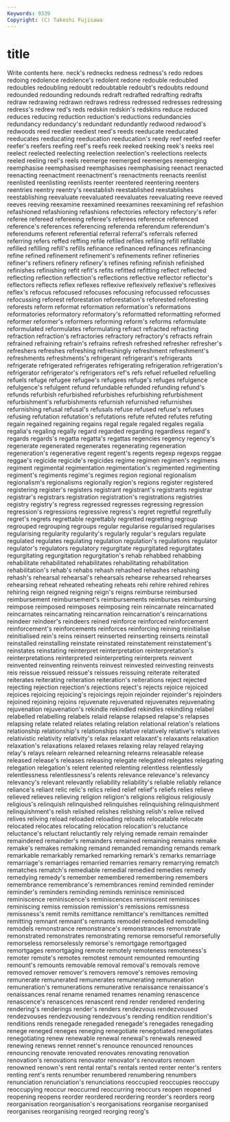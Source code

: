 ```yaml
---
Keywords: 9339 
Copyright: (C) Takeshi Fujisawa
---
```


# title

Write contents here.
neck's rednecks redness redness's redo
redoes redoing redolence redolence's redolent redone redouble redoubled redoubles redoubling
redoubt redoubtable redoubt's redoubts redound redounded redounding redounds redraft redrafted
redrafting redrafts redraw redrawing redrawn redraws redress redressed redresses redressing
redress's redrew red's reds redskin redskin's redskins reduce reduced reduces
reducing reduction reduction's reductions redundancies redundancy redundancy's redundant redundantly redwood
redwood's redwoods reed reedier reediest reed's reeds reeducate reeducated reeducates
reeducating reeducation reeducation's reedy reef reefed reefer reefer's reefers reefing
reef's reefs reek reeked reeking reek's reeks reel reelect reelected
reelecting reelection reelection's reelections reelects reeled reeling reel's reels reemerge
reemerged reemerges reemerging reemphasise reemphasised reemphasises reemphasising reenact reenacted reenacting
reenactment reenactment's reenactments reenacts reenlist reenlisted reenlisting reenlists reenter reentered
reentering reenters reentries reentry reentry's reestablish reestablished reestablishes reestablishing reevaluate
reevaluated reevaluates reevaluating reeve reeved reeves reeving reexamine reexamined reexamines
reexamining ref refashion refashioned refashioning refashions refectories refectory refectory's refer
referee refereed refereeing referee's referees reference referenced reference's references referencing
referenda referendum referendum's referendums referent referential referral referral's referrals referred
referring refers reffed reffing refile refiled refiles refiling refill refillable
refilled refilling refill's refills refinance refinanced refinances refinancing refine refined
refinement refinement's refinements refiner refineries refiner's refiners refinery refinery's refines
refining refinish refinished refinishes refinishing refit refit's refits refitted refitting
reflect reflected reflecting reflection reflection's reflections reflective reflector reflector's reflectors
reflects reflex reflexes reflexive reflexively reflexive's reflexives reflex's refocus refocused
refocuses refocusing refocussed refocusses refocussing reforest reforestation reforestation's reforested reforesting
reforests reform reformat reformation reformation's reformations reformatories reformatory reformatory's reformatted
reformatting reformed reformer reformer's reformers reforming reform's reforms reformulate reformulated
reformulates reformulating refract refracted refracting refraction refraction's refractories refractory refractory's
refracts refrain refrained refraining refrain's refrains refresh refreshed refresher refresher's
refreshers refreshes refreshing refreshingly refreshment refreshment's refreshments refreshments's refrigerant refrigerant's
refrigerants refrigerate refrigerated refrigerates refrigerating refrigeration refrigeration's refrigerator refrigerator's refrigerators
ref's refs refuel refuelled refuelling refuels refuge refugee refugee's refugees
refuge's refuges refulgence refulgence's refulgent refund refundable refunded refunding refund's
refunds refurbish refurbished refurbishes refurbishing refurbishment refurbishment's refurbishments refurnish refurnished
refurnishes refurnishing refusal refusal's refusals refuse refused refuse's refuses refusing
refutation refutation's refutations refute refuted refutes refuting regain regained regaining
regains regal regale regaled regales regalia regalia's regaling regally regard
regarded regarding regardless regard's regards regards's regatta regatta's regattas regencies
regency regency's regenerate regenerated regenerates regenerating regeneration regeneration's regenerative regent
regent's regents regexp regexps reggae reggae's regicide regicide's regicides regime
regimen regimen's regimens regiment regimental regimentation regimentation's regimented regimenting regiment's
regiments regime's regimes region regional regionalism regionalism's regionalisms regionally region's
regions register registered registering register's registers registrant registrant's registrants registrar
registrar's registrars registration registration's registrations registries registry registry's regress regressed
regresses regressing regression regression's regressions regressive regress's regret regretful regretfully
regret's regrets regrettable regrettably regretted regretting regroup regrouped regrouping regroups
regular regularise regularised regularises regularising regularity regularity's regularly regular's regulars
regulate regulated regulates regulating regulation regulation's regulations regulator regulator's regulators
regulatory regurgitate regurgitated regurgitates regurgitating regurgitation regurgitation's rehab rehabbed rehabbing
rehabilitate rehabilitated rehabilitates rehabilitating rehabilitation rehabilitation's rehab's rehabs rehash rehashed
rehashes rehashing rehash's rehearsal rehearsal's rehearsals rehearse rehearsed rehearses rehearsing
reheat reheated reheating reheats rehi rehire rehired rehires rehiring reign
reigned reigning reign's reigns reimburse reimbursed reimbursement reimbursement's reimbursements reimburses
reimbursing reimpose reimposed reimposes reimposing rein reincarnate reincarnated reincarnates reincarnating
reincarnation reincarnation's reincarnations reindeer reindeer's reindeers reined reinforce reinforced reinforcement
reinforcement's reinforcements reinforces reinforcing reining reinitialise reinitialised rein's reins reinsert
reinserted reinserting reinserts reinstall reinstalled reinstalling reinstate reinstated reinstatement reinstatement's
reinstates reinstating reinterpret reinterpretation reinterpretation's reinterpretations reinterpreted reinterpreting reinterprets reinvent
reinvented reinventing reinvents reinvest reinvested reinvesting reinvests reis reissue reissued
reissue's reissues reissuing reiterate reiterated reiterates reiterating reiteration reiteration's reiterations
reject rejected rejecting rejection rejection's rejections reject's rejects rejoice rejoiced
rejoices rejoicing rejoicing's rejoicings rejoin rejoinder rejoinder's rejoinders rejoined rejoining
rejoins rejuvenate rejuvenated rejuvenates rejuvenating rejuvenation rejuvenation's rekindle rekindled rekindles
rekindling relabel relabelled relabelling relabels relaid relapse relapsed relapse's relapses
relapsing relate related relates relating relation relational relation's relations relationship
relationship's relationships relative relatively relative's relatives relativistic relativity relativity's relax
relaxant relaxant's relaxants relaxation relaxation's relaxations relaxed relaxes relaxing relay
relayed relaying relay's relays relearn relearned relearning relearns releasable release
released release's releases releasing relegate relegated relegates relegating relegation relegation's
relent relented relenting relentless relentlessly relentlessness relentlessness's relents relevance relevance's
relevancy relevancy's relevant relevantly reliability reliability's reliable reliably reliance reliance's
reliant relic relic's relics relied relief relief's reliefs relies relieve
relieved relieves relieving religion religion's religions religious religiously religious's relinquish
relinquished relinquishes relinquishing relinquishment relinquishment's relish relished relishes relishing relish's
relive relived relives reliving reload reloaded reloading reloads relocatable relocate
relocated relocates relocating relocation relocation's reluctance reluctance's reluctant reluctantly rely
relying remade remain remainder remaindered remainder's remainders remained remaining remains
remake remake's remakes remaking remand remanded remanding remands remark remarkable
remarkably remarked remarking remark's remarks remarriage remarriage's remarriages remarried remarries
remarry remarrying rematch rematches rematch's remediable remedial remedied remedies remedy
remedying remedy's remember remembered remembering remembers remembrance remembrance's remembrances remind
reminded reminder reminder's reminders reminding reminds reminisce reminisced reminiscence reminiscence's
reminiscences reminiscent reminisces reminiscing remiss remission remission's remissions remissness remissness's
remit remits remittance remittance's remittances remitted remitting remnant remnant's remnants
remodel remodelled remodelling remodels remonstrance remonstrance's remonstrances remonstrate remonstrated remonstrates
remonstrating remorse remorseful remorsefully remorseless remorselessly remorse's remortgage remortgaged remortgages
remortgaging remote remotely remoteness remoteness's remoter remote's remotes remotest remount
remounted remounting remount's remounts removable removal removal's removals remove removed
remover remover's removers remove's removes removing remunerate remunerated remunerates remunerating
remuneration remuneration's remunerations remunerative renaissance renaissance's renaissances renal rename renamed
renames renaming renascence renascence's renascences renascent rend render rendered rendering
rendering's renderings render's renders rendezvous rendezvoused rendezvouses rendezvousing rendezvous's rending
rendition rendition's renditions rends renegade renegaded renegade's renegades renegading renege
reneged reneges reneging renegotiate renegotiated renegotiates renegotiating renew renewable renewal
renewal's renewals renewed renewing renews rennet rennet's renounce renounced renounces
renouncing renovate renovated renovates renovating renovation renovation's renovations renovator renovator's
renovators renown renowned renown's rent rental rental's rentals rented renter
renter's renters renting rent's rents renumber renumbered renumbering renumbers renunciation
renunciation's renunciations reoccupied reoccupies reoccupy reoccupying reoccur reoccurred reoccurring reoccurs
reopen reopened reopening reopens reorder reordered reordering reorder's reorders reorg
reorganisation reorganisation's reorganisations reorganise reorganised reorganises reorganising reorged reorging reorg's

